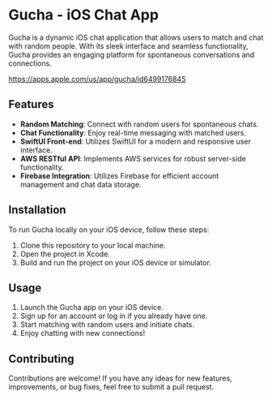 # Gucha - iOS Chat App

Gucha is a dynamic iOS chat application that allows users to match and chat with random people. With its sleek interface and seamless functionality, Gucha provides an engaging platform for spontaneous conversations and connections.

https://apps.apple.com/us/app/gucha/id6499176845


## Features

- **Random Matching**: Connect with random users for spontaneous chats.
- **Chat Functionality**: Enjoy real-time messaging with matched users.
- **SwiftUI Front-end**: Utilizes SwiftUI for a modern and responsive user interface.
- **AWS RESTful API**: Implements AWS services for robust server-side functionality.
- **Firebase Integration**: Utilizes Firebase for efficient account management and chat data storage.

## Installation

To run Gucha locally on your iOS device, follow these steps:

1. Clone this repository to your local machine.
2. Open the project in Xcode.
3. Build and run the project on your iOS device or simulator.

## Usage

1. Launch the Gucha app on your iOS device.
2. Sign up for an account or log in if you already have one.
3. Start matching with random users and initiate chats.
4. Enjoy chatting with new connections!

## Contributing

Contributions are welcome! If you have any ideas for new features, improvements, or bug fixes, feel free to submit a pull request.


